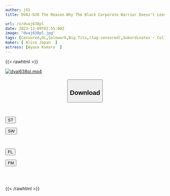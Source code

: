 ```yaml
---
author: j91
title: DVAJ-638 The Reason Why The Black Corporate Warrior Doesn't Leave His Job Is Because Of The Convenient Body Of Mr. Ayase, The Accountant, Who Lets Him Fuck Her Right Away If She Gets Uncomfortable During Overtime. Kokoro Ayase

url: /v/dvaj638pl
date: 2023-12-09T02:55:00Z
image: "dvaj638pl.jpg"
tags: [Censored,OL,Solowork,Big Tits,(tag-censored),Subordinates - Colleagues	 ]
maker: [ Alice Japan  ]
actress: [Ayase Kokoro  ]
---
```



{{< rawhtml >}}

<div class="video" data-videoid="27B7J8XG1VfKJK">
    <a href="javascript:;">
        <img src="/v/dvaj638pl/dvaj638pl.jpg" width="WIDTH" height="HEIGHT" alt="dvaj638pl.mp4" loading="lazy">
    </a>
</div>

<script type="text/javascript" src="https://j91.asia/asset/on-demand-st.js"></script>

<br>
  <link rel="stylesheet" href="https://j91.asia/asset/bs5.css">
  
  <center>
  <button class="btn btn-primary" type="button" data-bs-toggle="collapse" data-bs-target=".multi-collapse" aria-expanded="false" aria-controls="multiCollapseExample1 multiCollapseExample2"><h2>Download</h2></button></center>
</p>
<div class="row">
  <div class="col">
    <div class="collapse multi-collapse" id="multiCollapseExample1">
      <div class="card card-body">
	      	      <br>
<div class="buttons">  
<p><a href="https://streamtape.to/v/27B7J8XG1VfKJK" target="_blank"><button class="btn-hover color-3"><i class="fa fa-download"></i> ST</button></a></p>
<p><a href="https://flaswish.com/opqqyexwnc89" target="_blank"><button class="btn-hover color-2"><i class="fa fa-download"></i> SW</button></a></p></div>
    </div>
  </div>
</div>
  <div class="col">
    <div class="collapse multi-collapse" id="multiCollapseExample2">
      <div class="card card-body">
	      <br>
<div class="buttons">
<p><a href="https://filelions.site/f/zwfi16x5oyvz" target="_blank"><button class="btn-hover color-9"><i class="fa fa-download"></i> FL</button></a></p>
<p><a href="https://filemoon.sx/d/bclntqwkjaal" target="_blank"><button class="btn-hover color-8"><i class="fa fa-download"></i> FM</button></a></p></div>
<br><br>
      </div>
    </div>
  </div>
</div>

{{< /rawhtml >}}